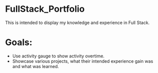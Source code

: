 # FullStack_Portfolio
This is intended to display my knowledge and experience in Full Stack. 
# Goals: 
- Use activity gauge to show activity overtime.
- Showcase various projects, what their intended experience gain was and what was learned.
